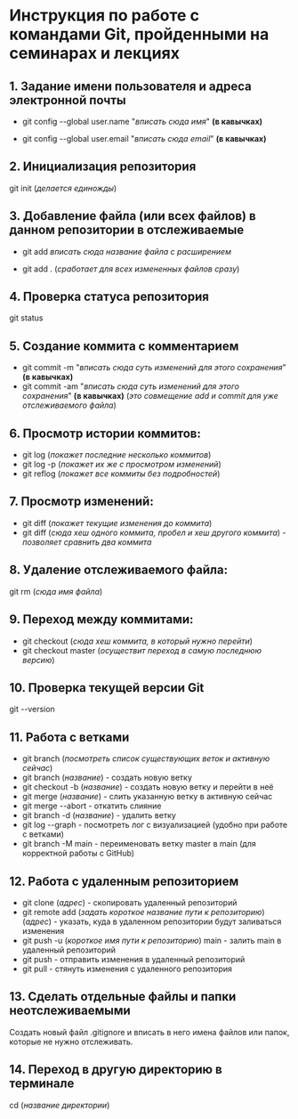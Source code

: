 # Инструкция по работе с командами Git, пройденными на семинарах и лекциях

## 1. Задание имени пользователя и адреса электронной почты
* git config --global user.name "*вписать сюда имя*" **(в кавычках)**

* git config --global user.email "*вписать сюда email*" **(в кавычках)**

## 2. Инициализация репозитория

git init (*делается единожды*)

## 3. Добавление файла (или всех файлов) в данном репозитории в отслеживаемые

* git add *вписать сюда название файла с расширением*

* git add . (*сработает для всех измененных файлов сразу*)

## 4. Проверка статуса репозитория 

git status

## 5. Создание коммита с комментарием

* git commit -m "*вписать сюда суть изменений для этого сохранения*" **(в кавычках)**
* git commit -am "*вписать сюда суть изменений для этого сохранения*" **(в кавычках)** (*это совмещение add и commit для уже отслеживаемого файла*)

## 6. Просмотр истории коммитов:

* git log (*покажет последние несколько коммитов*)
* git log -p (*покажет их же с просмотром изменений*)
* git reflog (*покажет все коммиты без подробностей*)

## 7. Просмотр изменений:

* git diff (*покажет текущие изменения до коммита*)
* git diff (*сюда хеш одного коммита, пробел и хеш другого коммита*) - *позволяет сравнить два коммита*

## 8. Удаление отслеживаемого файла:
 
git rm (*сюда имя файла*)

## 9. Переход между коммитами:

* git checkout (*сюда хеш коммита, в который нужно перейти*)
* git checkout master (*осуществит переход в самую последнюю версию*)

## 10. Проверка текущей версии Git

git --version

## 11. Работа с ветками

* git branch (*посмотреть список существующих веток и активную сейчас*)
* git branch (*название*) - создать новую ветку
* git checkout -b (*название*) - создать новую ветку и перейти в неё
* git merge (*название*) - слить указанную ветку в активную сейчас
* git merge --abort - откатить слияние
* git branch -d (*название*) - удалить ветку
* git log --graph - посмотреть лог с визуализацией (удобно при работе с ветками)
* git branch -M main - переименовать ветку master в main (для корректной работы с GitHub)

## 12. Работа с удаленным репозиторием

* git clone (*адрес*) - скопировать удаленный репозиторий
* git remote add (*задать короткое название пути к репозиторию*) (*адрес*) - указать, куда в удаленном репозитории будут заливаться изменения 
* git push -u (*короткое имя пути к репозиторию*) main - залить main в удаленный репозиторий
* git push - отправить изменения в удаленный репозиторий
* git pull - стянуть изменения с удаленного репозитория 

## 13. Сделать отдельные файлы и папки неотслеживаемыми
Создать новый файл .gitignore и вписать в него имена файлов или папок, которые не нужно отслеживать.

## 14. Переход в другую директорию в терминале
cd (*название директории*)
